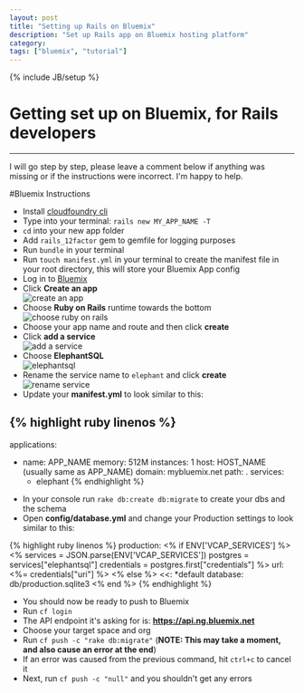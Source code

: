 ```yaml
---
layout: post
title: "Setting up Rails on Bluemix"
description: "Set up Rails app on Bluemix hosting platform"
category: 
tags: ["bluemix", "tutorial"]
---
```

{% include JB/setup %}

# Getting set up on Bluemix, for Rails developers
------------------------------

I will go step by step, please leave a comment below if anything was missing or if the instructions were incorrect. I'm happy to help.


#Bluemix Instructions

* Install [cloudfoundry cli](https://github.com/cloudfoundry/cli)
* Type into your terminal: `rails new MY_APP_NAME -T`
* `cd` into your new app folder
* Add `rails_12factor` gem to gemfile for logging purposes
* Run `bundle` in your terminal
* Run `touch manifest.yml` in your terminal to create the manifest file in your root directory, this will store your Bluemix App config
* Log in to [Bluemix](http://bluemix.net)
* Click **Create an app** <br/>
![create an app](http://i.imgur.com/ZgXYC7T.png)<br/>
* Choose **Ruby on Rails** runtime towards the bottom<br/>
![choose ruby on rails](http://i.imgur.com/2u3ZudM.png)<br/>
* Choose your app name and route and then click **create**
* Click **add a service**<br/>
![add a service](http://i.imgur.com/2SgTk3b.png)<br/>
* Choose **ElephantSQL**<br/>
![elephantsql](http://i.imgur.com/fiYLPZr.png)<br/>
* Rename the service name to `elephant` and click **create**<br/>
![rename service](http://i.imgur.com/5uFYz9a.png)<br/>
* Update your **manifest.yml** to look similar to this:

{% highlight ruby linenos %}
---
applications:
- name: APP_NAME
  memory: 512M
  instances: 1
  host: HOST_NAME (usually same as APP_NAME)
  domain: mybluemix.net
  path: .
  services:
  - elephant
{% endhighlight %}
* In your console run `rake db:create db:migrate` to create your dbs and the schema
* Open **config/database.yml** and change your Production settings to look similar to this:

{% highlight ruby linenos %}
production:
<% if ENV['VCAP_SERVICES'] %>
<% services = JSON.parse(ENV['VCAP_SERVICES'])
   postgres = services["elephantsql"]
   credentials = postgres.first["credentials"] %>
  url: <%= credentials["uri"] %>
<% else %>
  <<: *default
  database: db/production.sqlite3
<% end %>
{% endhighlight %}
* You should now be ready to push to Bluemix
* Run `cf login`
* The API endpoint it's asking for is: **https://api.ng.bluemix.net**
* Choose your target space and org
* Run `cf push -c "rake db:migrate"` (**NOTE: This may take a moment, and also cause an error at the end**)
* If an error was caused from the previous command, hit `ctrl+c` to cancel it
* Next, run `cf push -c "null"` and you shouldn't get any errors